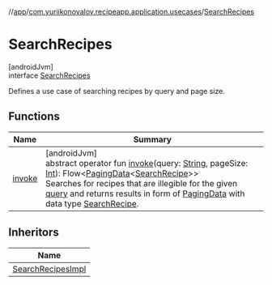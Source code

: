 //[app](../../../index.md)/[com.yuriikonovalov.recipeapp.application.usecases](../index.md)/[SearchRecipes](index.md)

# SearchRecipes

[androidJvm]\
interface [SearchRecipes](index.md)

Defines a use case of searching recipes by query and page size.

## Functions

| Name | Summary |
|---|---|
| [invoke](invoke.md) | [androidJvm]<br>abstract operator fun [invoke](invoke.md)(query: [String](https://kotlinlang.org/api/latest/jvm/stdlib/kotlin/-string/index.html), pageSize: [Int](https://kotlinlang.org/api/latest/jvm/stdlib/kotlin/-int/index.html)): Flow&lt;[PagingData](https://developer.android.com/reference/kotlin/androidx/paging/PagingData.html)&lt;[SearchRecipe](../../com.yuriikonovalov.recipeapp.application.entities/-search-recipe/index.md)&gt;&gt;<br>Searches for recipes that are illegible for the given [query](invoke.md) and returns results in form of [PagingData](https://developer.android.com/reference/kotlin/androidx/paging/PagingData.html) with data type [SearchRecipe](../../com.yuriikonovalov.recipeapp.application.entities/-search-recipe/index.md). |

## Inheritors

| Name |
|---|
| [SearchRecipesImpl](../-search-recipes-impl/index.md) |
